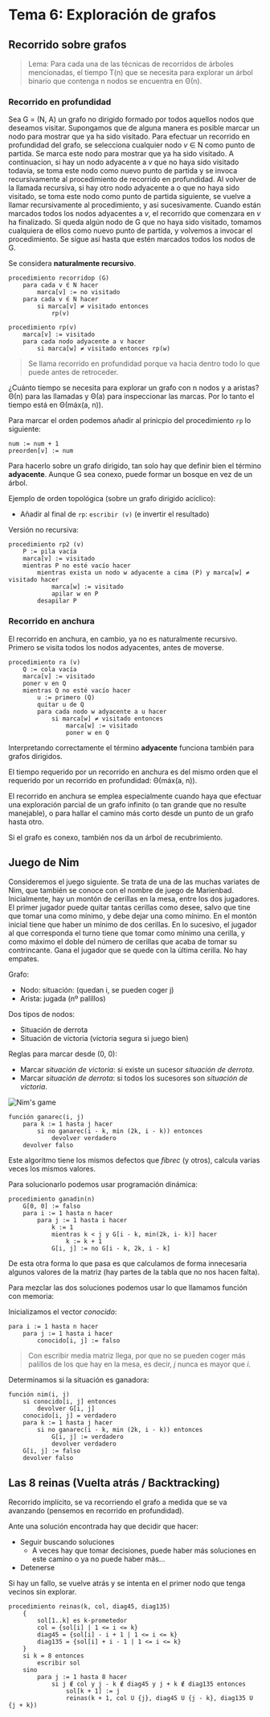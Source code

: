 # Tema 6: Exploración de grafos

## Recorrido sobre grafos

> Lema: Para cada una de las técnicas de recorridos de árboles mencionadas, el tiempo T(n) que se necesita para explorar un árbol binario que contenga n nodos se encuentra en Θ(n).

### Recorrido en profundidad

Sea G = (N, A) un grafo no dirigido formado por todos aquellos nodos que deseamos visitar. Supongamos que de alguna manera es posible marcar un nodo para mostrar que ya ha sido visitado.
Para efectuar un recorrido en profundidad del grafo, se selecciona cualquier nodo *v* ∈ N como punto de partida. Se marca este nodo para mostrar que ya ha sido visitado. A continuacion, si hay un nodo adyacente a *v* que no haya sido visitado todavia, se toma este nodo como nuevo punto de partida y se invoca recursivamente al procedimiento de recorrido en profundidad. Al volver de la llamada recursiva, si hay otro nodo adyacente a o que no haya sido visitado, se toma este nodo como punto de partida siguiente, se vuelve a llamar recursivamente al procedimiento, y asi sucesivamente. Cuando están marcados todos los nodos adyacentes a *v*, el recorrido que comenzara en *v* ha finalizado. Si queda algún nodo de G que no haya sido visitado, tomamos cualquiera de ellos como nuevo punto de partida, y volvemos a invocar el procedimiento. Se sigue así hasta que estén marcados todos los nodos de G.

Se considera **naturalmente recursivo**.

```pseudo
procedimiento recorridop (G)
    para cada v ∈ N hacer
        marca[v] := no visitado
    para cada v ∈ N hacer
        si marca[v] ≠ visitado entonces
            rp(v)

procedimiento rp(v)
    marca[v] := visitado
    para cada nodo adyacente a v hacer
        si marca[w] ≠ visitado entonces rp(w)
```

> Se llama recorrido en profundidad porque va hacia dentro todo lo que puede antes de retroceder.

¿Cuánto tiempo se necesita para explorar un grafo con n nodos y a aristas? Θ(n) para las llamadas y Θ(a) para inspeccionar las marcas. Por lo tanto el tiempo está en Θ(máx(a, n)).

Para marcar el orden podemos añadir al prinicpio del procedimiento `rp` lo siguiente:

```pseudo
num := num + 1
preorden[v] := num
```

Para hacerlo sobre un grafo dirigido, tan solo hay que definir bien el término **adyacente**. Aunque G sea conexo, puede formar un bosque en vez de un árbol.

Ejemplo de orden topológica (sobre un grafo dirigido acíclico):

- Añadir al final de `rp`: `escribir (v)` (e invertir el resultado)

Versión no recursiva:

```pseudo
procedimiento rp2 (v)
    P := pila vacía
    marca[v] := visitado
    mientras P no esté vacío hacer
        mientras exista un nodo w adyacente a cima (P) y marca[w] ≠ visitado hacer
            marca[w] := visitado
            apilar w en P
        desapilar P
```

### Recorrido en anchura

El recorrido en anchura, en cambio, ya no es naturalmente recursivo. Primero se visita todos los nodos adyacentes, antes de moverse.

```pseudo
procedimiento ra (v) 
    Q := cola vacía
    marca[v] := visitado
    poner v en Q
    mientras Q no esté vacío hacer
        u := primero (Q)
        quitar u de Q
        para cada nodo w adyacente a u hacer
            si marca[w] ≠ visitado entonces
                marca[w] := visitado
                poner w en Q
```

Interpretando correctamente el término **adyacente** funciona también para grafos dirigidos.

El tiempo requerido por un recorrido en anchura es del mismo orden que el requerido por un recorrido en profundidad: Θ(máx(a, n)).

El recorrido en anchura se emplea especialmente cuando haya que efectuar una exploración parcial de un grafo infinito (o tan grande que no resulte manejable), o para hallar el camino más corto desde un punto de un grafo hasta otro.

Si el grafo es conexo, también nos da un árbol de recubrimiento.

## Juego de Nim

Consideremos el juego siguiente. Se trata de una de las muchas variates de Nim, que también se conoce con el nombre de juego de Marienbad. Inicialmente, hay un montón de cerillas en la mesa, entre los dos jugadores. El primer jugador puede quitar tantas cerillas como desee, salvo que tine que tomar una como mínimo, y debe dejar una como mínimo. En el montón inicial tiene que haber un mínimo de dos cerillas. En lo sucesivo, el jugador al que corresponda el turno tiene que tomar como mínimo una cerilla, y como máximo el doble del número de cerillas que acaba de tomar su contrincante. Gana el jugador que se quede con la última cerilla. No hay empates.

Grafo:

- Nodo: situación: (quedan i, se pueden coger j)
- Arista: jugada (nº palillos)

Dos tipos de nodos:

- Situación de derrota
- Situación de victoria (victoria segura si juego bien)

Reglas para marcar desde (0, 0):

- Marcar *situación de victoria*: si existe un sucesor *situación de derrota*.
- Marcar *situación de derrota*: si todos los sucesores son *situación de victoria*.

![Nim's game](images/nim.jpeg)

```pseudo
función ganarec(i, j)
    para k := 1 hasta j hacer
        si no ganarec(i - k, min (2k, i - k)) entonces
            devolver verdadero
    devolver falso
```

Este algoritmo tiene los mismos defectos que *fibrec* (y otros), calcula varias veces los mismos valores.

Para solucionarlo podemos usar programación dinámica:

```pseudo
procedimiento ganadin(n)
    G[0, 0] := falso
    para i := 1 hasta n hacer
        para j := 1 hasta i hacer
            k := 1
            mientras k < j y G[i - k, min(2k, i- k)] hacer
                k := k + 1
            G[i, j] := no G[i - k, 2k, i - k]
```

De esta otra forma lo que pasa es que calculamos de forma innecesaria algunos valores de la matriz (hay partes de la tabla que no nos hacen falta).

Para mezclar las dos soluciones podemos usar lo que llamamos función con memoria:

Inicializamos el vector *conocido*:

```pseudo
para i := 1 hasta n hacer
    para j := 1 hasta i hacer
        conocido[i, j] := falso
```

> Con escribir media matriz llega, por que no se pueden coger más palillos de los que hay en la mesa, es decir, *j* nunca es mayor que *i*.

Determinamos si la situación es ganadora:

```pseudo
función nim(i, j)
    si conocido[i, j] entonces
        devolver G[i, j]
    conocido[i, j] = verdadero
    para k := 1 hasta j hacer
        si no ganarec(i - k, min (2k, i - k)) entonces
            G[i, j] := verdadero
            devolver verdadero
    G[i, j] := falso
    devolver falso
```

## Las 8 reinas (Vuelta atrás / Backtracking)

Recorrido implícito, se va recorriendo el grafo a medida que se va avanzando (pensemos en recorrido en profundidad).

Ante una solución encontrada hay que decidir que hacer:

- Seguir buscando soluciones
  - A veces hay que tomar decisiones, puede haber más soluciones en este camino o ya no puede haber más...
- Detenerse

Si hay un fallo, se vuelve atrás y se intenta en el primer nodo que tenga vecinos sin explorar.

```pseudo
procedimiento reinas(k, col, diag45, diag135)
    {
        sol[1..k] es k-prometedor
        col = {sol[i] | 1 <= i <= k}
        diag45 = {sol[i] - i + 1 | 1 <= i <= k}
        diag135 = {sol[i] + i - 1 | 1 <= i <= k}
    }
    si k = 8 entonces
        escribir sol
    sino
        para j := 1 hasta 8 hacer
            si j ∉ col y j - k ∉ diag45 y j + k ∉ diag135 entonces
                sol[k + 1] := j
                reinas(k + 1, col U {j}, diag45 U {j - k}, diag135 U {j + k})
```
